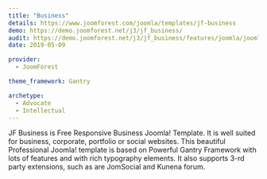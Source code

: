 ```yaml
---
title: "Business"
details: https://www.joomforest.com/joomla/templates/jf-business
demo: https://demo.joomforest.net/j3/jf_business/
audit: https://demo.joomforest.net/j3/jf_business/features/joomla/joomla-article/category-blog
date: 2019-05-09

provider:
  - JoomForest

theme_framework: Gantry

archetype:
  - Advocate
  - Intellectual
---
```


JF Business is Free Responsive Business Joomla! Template. It is well suited for business, corporate, portfolio or social websites.
This beautiful Professional Joomla! template is based on Powerful Gantry Framework with lots of features and with rich typography elements.
It also supports 3-rd party extensions, such as are JomSocial and Kunena forum.

